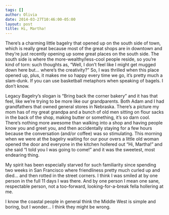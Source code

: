 ```yaml
---
tags: []
author: Olivia
date: 2014-03-27T10:46:00-05:00
layout: post
title: Hi, Martha!
---
```


There’s a charming little bagelry that opened up on the south side of town, which is really great because most of the great shops are in downtown and they’re just recently opening up some great places on the south side. The south side is where the more-wealthy/less-cool people reside, so you’re kind of torn: such thoughts as, “Well, I don’t feel like I might get mugged down here but… where’s the creativity?” So, I was thrilled when this place opened up, plus, it makes me so happy every time we go, it’s pretty much a slam-dunk. If you can use basketball metaphors when speaking of bagels. I don’t know.

Legacy Bagelry’s slogan is “Bring back the corner bakery” and it has that feel, like we’re trying to be more like our grandparents. Both Adam and I had grandfathers that owned general stores in Nebraska. There’s a picture my mom has of my great grandpa and a bunch of old men sitting on flour sacks in the back of the shop, making butter or something, it’s so darn cool. There’s nothing more awesome than walking into a shop and having people know you and greet you, and then accidentally staying for a few hours because the conversation (and/or coffee) was so stimulating. This morning when we were at the bagelry waiting for our pour overs a little old woman opened the door and everyone in the kitchen hollered out “Hi, Martha!” and she said “I told you I was going to come!” and it was the sweetest, most endearing thing.

My spirit has been especially starved for such familiarity since spending two weeks in San Francisco where friendliness pretty much curled up and died… and then rotted in the street corners. I think I was smiled at by one person in the full 11 days I was there. And by one person I mean one sane, respectable person, not a too-forward, looking-for-a-break fella hollering at me.

I know the coastal people in general think the Middle West is simple and boring, but I wonder… I think they might be wrong.
